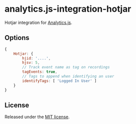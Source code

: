 # analytics.js-integration-hotjar

Hotjar integration for [Analytics.js][].

## Options

```js
{
    Hotjar: {
        hjid: '....',
        hjsv: 5,
        // Track event name as tag on recordings
        tagEvents: true,
        // Tags to append when identifying an user
        identifyTags: [ 'Logged In User' ]
    }
}
```


## License

Released under the [MIT license](LICENSE).


[Analytics.js]: https://segment.com/docs/libraries/analytics.js/
